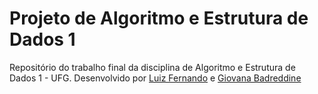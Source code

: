 # Projeto de Algoritmo e Estrutura de Dados 1

Repositório do trabalho final da disciplina de Algoritmo e Estrutura de Dados 1 - UFG.
Desenvolvido por [Luiz Fernando](https://github.com/luizfernandofo) e [Giovana Badreddine](https://github.com/gibadreddine)
